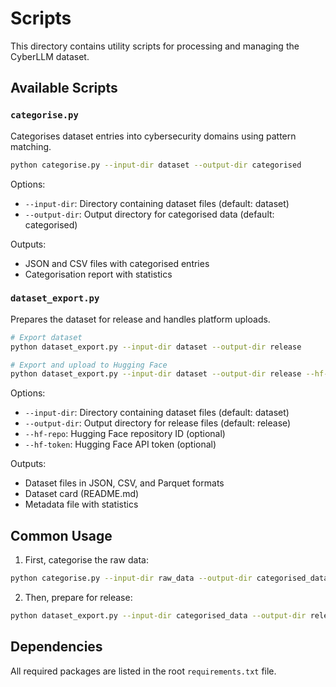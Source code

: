 # Scripts

This directory contains utility scripts for processing and managing the CyberLLM dataset.

## Available Scripts

### `categorise.py`
Categorises dataset entries into cybersecurity domains using pattern matching.

```bash
python categorise.py --input-dir dataset --output-dir categorised
```

Options:
- `--input-dir`: Directory containing dataset files (default: dataset)
- `--output-dir`: Output directory for categorised data (default: categorised)

Outputs:
- JSON and CSV files with categorised entries
- Categorisation report with statistics

### `dataset_export.py`
Prepares the dataset for release and handles platform uploads.

```bash
# Export dataset
python dataset_export.py --input-dir dataset --output-dir release

# Export and upload to Hugging Face
python dataset_export.py --input-dir dataset --output-dir release --hf-repo username/repo --hf-token YOUR_TOKEN
```

Options:
- `--input-dir`: Directory containing dataset files (default: dataset)
- `--output-dir`: Output directory for release files (default: release)
- `--hf-repo`: Hugging Face repository ID (optional)
- `--hf-token`: Hugging Face API token (optional)

Outputs:
- Dataset files in JSON, CSV, and Parquet formats
- Dataset card (README.md)
- Metadata file with statistics

## Common Usage

1. First, categorise the raw data:
```bash
python categorise.py --input-dir raw_data --output-dir categorised_data
```

2. Then, prepare for release:
```bash
python dataset_export.py --input-dir categorised_data --output-dir release
```

## Dependencies

All required packages are listed in the root `requirements.txt` file. 